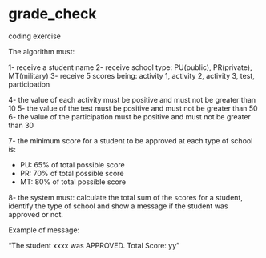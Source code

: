 # grade_check
coding exercise

The algorithm must:

1- receive a student name
2- receive school type: PU(public), PR(private), MT(military)
3- receive 5 scores being: activity 1, activity 2, activity 3, test, participation

4- the value of each activity must be positive and must not be greater than 10
5- the value of the test must be positive and must not be greater than 50
6- the value of the participation must be positive and must not be greater than 30

7-  the minimum score for a student to be approved at each type of school is: 
- PU: 65% of total possible score
- PR: 70% of total possible score
- MT: 80% of total possible score

8- the system must: calculate the total sum of the scores for a student, identify the type of school and show a message if the student was approved or not.

Example of message:

“The student xxxx was APPROVED. Total Score: yy”
